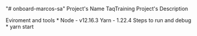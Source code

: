 "# onboard-marcos-sa" 
Project's Name
    TaqTraining
Project's Description 

Eviroment and tools *
Node - v12.16.3
Yarn  - 1.22.4
Steps to run and debug *
yarn start